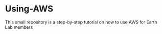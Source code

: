 # Using-AWS
This small repository is a step-by-step tutorial on how to use AWS for Earth Lab members

